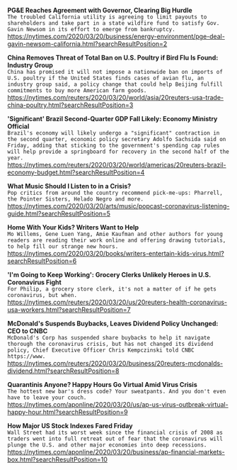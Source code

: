 **PG&E Reaches Agreement with Governor, Clearing Big Hurdle**\
`The troubled California utility is agreeing to limit payouts to shareholders and take part in a state wildfire fund to satisfy Gov. Gavin Newsom in its effort to emerge from bankruptcy.`\
https://nytimes.com/2020/03/20/business/energy-environment/pge-deal-gavin-newsom-california.html?searchResultPosition=2

**China Removes Threat of Total Ban on U.S. Poultry if Bird Flu Is Found: Industry Group**\
`China has promised it will not impose a nationwide ban on imports of U.S. poultry if the United States finds cases of avian flu, an industry group said, a policy change that could help Beijing fulfill commitments to buy more American farm goods.`\
https://nytimes.com/reuters/2020/03/20/world/asia/20reuters-usa-trade-china-poultry.html?searchResultPosition=3

**'Significant' Brazil Second-Quarter GDP Fall Likely: Economy Ministry Official**\
`Brazil's economy will likely undergo a "significant" contraction in the second quarter, economic policy secretary Adolfo Sachsida said on Friday, adding that sticking to the government's spending cap rules will help provide a springboard for recovery in the second half of the year.`\
https://nytimes.com/reuters/2020/03/20/world/americas/20reuters-brazil-economy-budget.html?searchResultPosition=4

**What Music Should I Listen to in a Crisis?**\
`Pop critics from around the country recommend pick-me-ups: Pharrell, the Pointer Sisters, Helado Negro and more.`\
https://nytimes.com/2020/03/20/arts/music/popcast-coronavirus-listening-guide.html?searchResultPosition=5

**Home With Your Kids? Writers Want to Help**\
`Mo Willems, Gene Luen Yang, Amie Kaufman and other authors for young readers are reading their work online and offering drawing tutorials, to help fill our strange new hours.`\
https://nytimes.com/2020/03/20/books/writers-entertain-kids-virus.html?searchResultPosition=6

**'I'm Going to Keep Working': Grocery Clerks Unlikely Heroes in U.S. Coronavirus Fight**\
`For Philip, a grocery store clerk, it's not a matter of if he gets coronavirus, but when.`\
https://nytimes.com/reuters/2020/03/20/us/20reuters-health-coronavirus-usa-workers.html?searchResultPosition=7

**McDonald's Suspends Buybacks, Leaves Dividend Policy Unchanged: CEO to CNBC**\
`McDonald's Corp has suspended share buybacks to help it navigate thorough the coronavirus crisis, but has not changed its dividend policy, Chief Executive Officer Chris Kempczinski told CNBC https://www.`\
https://nytimes.com/reuters/2020/03/20/business/20reuters-mcdonalds-dividend.html?searchResultPosition=8

**Quarantinis Anyone? Happy Hours Go Virtual Amid Virus Crisis**\
`The hottest new bar's dress code? Your sweatpants. And you don't even have to leave your couch. `\
https://nytimes.com/aponline/2020/03/20/us/ap-us-virus-outbreak-virtual-happy-hour.html?searchResultPosition=9

**How Major US Stock Indexes Fared Friday**\
`Wall Street had its worst week since the financial crisis of 2008 as traders went into full retreat out of fear that the coronavirus will plunge the U.S. and other major economies into deep recessions. `\
https://nytimes.com/aponline/2020/03/20/business/ap-financial-markets-box.html?searchResultPosition=10

